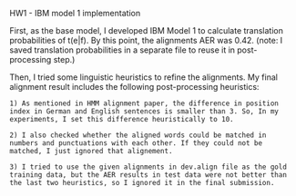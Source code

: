 HW1 - IBM model 1 implementation

First, as the base model, I developed IBM Model 1 to calculate translation probabilities of t(e|f). By this point, the alignments AER was 0.42.
(note: I saved translation probabilities in a separate file to reuse it in post-processing step.)

Then, I tried some linguistic heuristics to refine the alignments. My final alignment result includes the following post-processing heuristics:

	1) As mentioned in HMM alignment paper, the difference in position index in German and English sentences is smaller than 3. So, In my experiments, I set this difference heuristically to 10.

	2) I also checked whether the aligned words could be matched in numbers and punctuations with each other. If they could not be matched, I just ignored that alignement.

	3) I tried to use the given alignments in dev.align file as the gold training data, but the AER results in test data were not better than the last two heuristics, so I ignored it in the final submission.
	